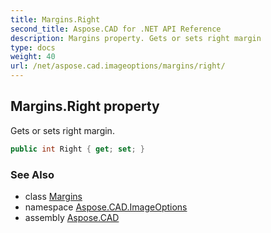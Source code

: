```yaml
---
title: Margins.Right
second_title: Aspose.CAD for .NET API Reference
description: Margins property. Gets or sets right margin
type: docs
weight: 40
url: /net/aspose.cad.imageoptions/margins/right/
---
```

## Margins.Right property

Gets or sets right margin.

```csharp
public int Right { get; set; }
```

### See Also

* class [Margins](../)
* namespace [Aspose.CAD.ImageOptions](../../margins/)
* assembly [Aspose.CAD](../../../)


